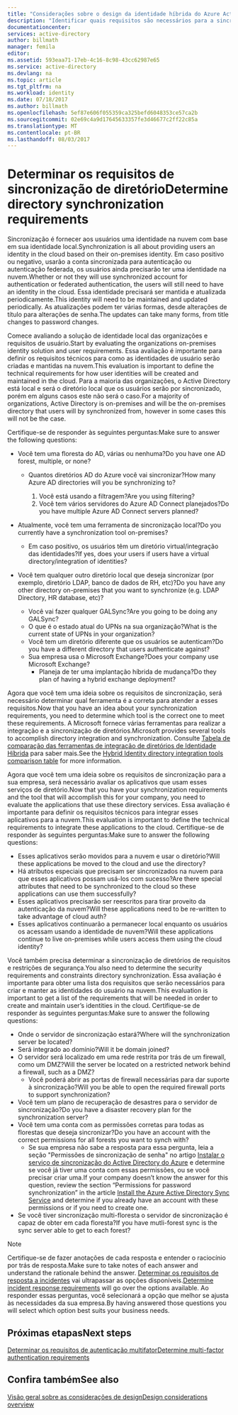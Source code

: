 ```yaml
---
title: "Considerações sobre o design da identidade híbrida do Azure Active Directory - determinar os requisitos de sincronização de diretório | Microsoft Docs"
description: "Identificar quais requisitos são necessários para a sincronização de todos os usuários entre nos locais e nuvem para a empresa."
documentationcenter: 
services: active-directory
author: billmath
manager: femila
editor: 
ms.assetid: 593eaa71-17eb-4c16-8c98-43cc62987e65
ms.service: active-directory
ms.devlang: na
ms.topic: article
ms.tgt_pltfrm: na
ms.workload: identity
ms.date: 07/18/2017
ms.author: billmath
ms.openlocfilehash: 5ef87e606f055359ca325befd6048353ce57ca2b
ms.sourcegitcommit: 02e69c4a9d17645633357fe3d46677c2ff22c85a
ms.translationtype: MT
ms.contentlocale: pt-BR
ms.lasthandoff: 08/03/2017
---
```

# <a name="determine-directory-synchronization-requirements"></a><span data-ttu-id="4496b-103">Determinar os requisitos de sincronização de diretório</span><span class="sxs-lookup"><span data-stu-id="4496b-103">Determine directory synchronization requirements</span></span>
<span data-ttu-id="4496b-104">Sincronização é fornecer aos usuários uma identidade na nuvem com base em sua identidade local.</span><span class="sxs-lookup"><span data-stu-id="4496b-104">Synchronization is all about providing users an identity in the cloud based on their on-premises identity.</span></span> <span data-ttu-id="4496b-105">Em caso positivo ou negativo, usarão a conta sincronizada para autenticação ou autenticação federada, os usuários ainda precisarão ter uma identidade na nuvem.</span><span class="sxs-lookup"><span data-stu-id="4496b-105">Whether or not they will use synchronized account for authentication or federated authentication, the users will still need to have an identity in the cloud.</span></span>  <span data-ttu-id="4496b-106">Essa identidade precisará ser mantida e atualizada periodicamente.</span><span class="sxs-lookup"><span data-stu-id="4496b-106">This identity will need to be maintained and updated periodically.</span></span>  <span data-ttu-id="4496b-107">As atualizações podem ter várias formas, desde alterações de título para alterações de senha.</span><span class="sxs-lookup"><span data-stu-id="4496b-107">The updates can take many forms, from title changes to password changes.</span></span>  

<span data-ttu-id="4496b-108">Comece avaliando a solução de identidade local das organizações e requisitos de usuário.</span><span class="sxs-lookup"><span data-stu-id="4496b-108">Start by evaluating the organizations on-premises identity solution and user requirements.</span></span> <span data-ttu-id="4496b-109">Essa avaliação é importante para definir os requisitos técnicos para como as identidades de usuário serão criadas e mantidas na nuvem.</span><span class="sxs-lookup"><span data-stu-id="4496b-109">This evaluation is important to define the technical requirements for how user identities will be created and maintained in the cloud.</span></span>  <span data-ttu-id="4496b-110">Para a maioria das organizações, o Active Directory está local e será o diretório local que os usuários serão por sincronizado, porém em alguns casos este não será o caso.</span><span class="sxs-lookup"><span data-stu-id="4496b-110">For a majority of organizations, Active Directory is on-premises and will be the on-premises directory that users will by synchronized from, however in some cases this will not be the case.</span></span>  

<span data-ttu-id="4496b-111">Certifique-se de responder às seguintes perguntas:</span><span class="sxs-lookup"><span data-stu-id="4496b-111">Make sure to answer the following questions:</span></span>

* <span data-ttu-id="4496b-112">Você tem uma floresta do AD, várias ou nenhuma?</span><span class="sxs-lookup"><span data-stu-id="4496b-112">Do you have one AD forest, multiple, or none?</span></span>
  
  * <span data-ttu-id="4496b-113">Quantos diretórios AD do Azure você vai sincronizar?</span><span class="sxs-lookup"><span data-stu-id="4496b-113">How many Azure AD directories will you be synchronizing to?</span></span>
    
    1. <span data-ttu-id="4496b-114">Você está usando a filtragem?</span><span class="sxs-lookup"><span data-stu-id="4496b-114">Are you using filtering?</span></span>
    2. <span data-ttu-id="4496b-115">Você tem vários servidores do Azure AD Connect planejados?</span><span class="sxs-lookup"><span data-stu-id="4496b-115">Do you have multiple Azure AD Connect servers planned?</span></span>
* <span data-ttu-id="4496b-116">Atualmente, você tem uma ferramenta de sincronização local?</span><span class="sxs-lookup"><span data-stu-id="4496b-116">Do you currently have a synchronization tool on-premises?</span></span>
  
  * <span data-ttu-id="4496b-117">Em caso positivo, os usuários têm um diretório virtual/integração das identidades?</span><span class="sxs-lookup"><span data-stu-id="4496b-117">If yes, does your users if users have a virtual directory/integration of identities?</span></span>
* <span data-ttu-id="4496b-118">Você tem qualquer outro diretório local que deseja sincronizar (por exemplo, diretório LDAP, banco de dados de RH, etc)?</span><span class="sxs-lookup"><span data-stu-id="4496b-118">Do you have any other directory on-premises that you want to synchronize (e.g. LDAP Directory, HR database, etc)?</span></span>
  * <span data-ttu-id="4496b-119">Você vai fazer qualquer GALSync?</span><span class="sxs-lookup"><span data-stu-id="4496b-119">Are you going to be doing any GALSync?</span></span>
  * <span data-ttu-id="4496b-120">O que é o estado atual do UPNs na sua organização?</span><span class="sxs-lookup"><span data-stu-id="4496b-120">What is the current state of UPNs in your organization?</span></span> 
  * <span data-ttu-id="4496b-121">Você tem um diretório diferente que os usuários se autenticam?</span><span class="sxs-lookup"><span data-stu-id="4496b-121">Do you have a different directory that users authenticate against?</span></span>
  * <span data-ttu-id="4496b-122">Sua empresa usa o Microsoft Exchange?</span><span class="sxs-lookup"><span data-stu-id="4496b-122">Does your company use Microsoft Exchange?</span></span>
    * <span data-ttu-id="4496b-123">Planeja de ter uma implantação híbrida de mudança?</span><span class="sxs-lookup"><span data-stu-id="4496b-123">Do they plan of having a hybrid exchange deployment?</span></span>

<span data-ttu-id="4496b-124">Agora que você tem uma ideia sobre os requisitos de sincronização, será necessário determinar qual ferramenta é a correta para atender a esses requisitos.</span><span class="sxs-lookup"><span data-stu-id="4496b-124">Now that you have an idea about your synchronization requirements, you need to determine which tool is the correct one to meet these requirements.</span></span>  <span data-ttu-id="4496b-125">A Microsoft fornece várias ferramentas para realizar a integração e a sincronização de diretórios.</span><span class="sxs-lookup"><span data-stu-id="4496b-125">Microsoft provides several tools to accomplish directory integration and synchronization.</span></span>  <span data-ttu-id="4496b-126">Consulte [Tabela de comparação das ferramentas de integração de diretórios de Identidade Híbrida](active-directory-hybrid-identity-design-considerations-tools-comparison.md) para saber mais.</span><span class="sxs-lookup"><span data-stu-id="4496b-126">See the [Hybrid Identity directory integration tools comparison table](active-directory-hybrid-identity-design-considerations-tools-comparison.md) for more information.</span></span> 

<span data-ttu-id="4496b-127">Agora que você tem uma ideia sobre os requisitos de sincronização para a sua empresa, será necessário avaliar os aplicativos que usam esses serviços de diretório.</span><span class="sxs-lookup"><span data-stu-id="4496b-127">Now that you have your synchronization requirements and the tool that will accomplish this for your company, you need to evaluate the applications that use these directory services.</span></span> <span data-ttu-id="4496b-128">Essa avaliação é importante para definir os requisitos técnicos para integrar esses aplicativos para a nuvem.</span><span class="sxs-lookup"><span data-stu-id="4496b-128">This evaluation is important to define the technical requirements to integrate these applications to the cloud.</span></span> <span data-ttu-id="4496b-129">Certifique-se de responder às seguintes perguntas:</span><span class="sxs-lookup"><span data-stu-id="4496b-129">Make sure to answer the following questions:</span></span>

* <span data-ttu-id="4496b-130">Esses aplicativos serão movidos para a nuvem e usar o diretório?</span><span class="sxs-lookup"><span data-stu-id="4496b-130">Will these applications be moved to the cloud and use the directory?</span></span>
* <span data-ttu-id="4496b-131">Há atributos especiais que precisam ser sincronizados na nuvem para que esses aplicativos possam usá-los com sucesso?</span><span class="sxs-lookup"><span data-stu-id="4496b-131">Are there special attributes that need to be synchronized to the cloud so these applications can use them successfully?</span></span>
* <span data-ttu-id="4496b-132">Esses aplicativos precisarão ser reescritos para tirar proveito da autenticação da nuvem?</span><span class="sxs-lookup"><span data-stu-id="4496b-132">Will these applications need to be re-written to take advantage of cloud auth?</span></span>
* <span data-ttu-id="4496b-133">Esses aplicativos continuarão a permanecer local enquanto os usuários os acessam usando a identidade de nuvem?</span><span class="sxs-lookup"><span data-stu-id="4496b-133">Will these applications continue to live on-premises while users access them using the cloud identity?</span></span>

<span data-ttu-id="4496b-134">Você também precisa determinar a sincronização de diretórios de requisitos e restrições de segurança.</span><span class="sxs-lookup"><span data-stu-id="4496b-134">You also need to determine the security requirements and constraints directory synchronization.</span></span> <span data-ttu-id="4496b-135">Essa avaliação é importante para obter uma lista dos requisitos que serão necessários para criar e manter as identidades do usuário na nuvem.</span><span class="sxs-lookup"><span data-stu-id="4496b-135">This evaluation is important to get a list of the requirements that will be needed in order to create and maintain user’s identities in the cloud.</span></span> <span data-ttu-id="4496b-136">Certifique-se de responder às seguintes perguntas:</span><span class="sxs-lookup"><span data-stu-id="4496b-136">Make sure to answer the following questions:</span></span>

* <span data-ttu-id="4496b-137">Onde o servidor de sincronização estará?</span><span class="sxs-lookup"><span data-stu-id="4496b-137">Where will the synchronization server be located?</span></span>
* <span data-ttu-id="4496b-138">Será integrado ao domínio?</span><span class="sxs-lookup"><span data-stu-id="4496b-138">Will it be domain joined?</span></span>
* <span data-ttu-id="4496b-139">O servidor será localizado em uma rede restrita por trás de um firewall, como um DMZ?</span><span class="sxs-lookup"><span data-stu-id="4496b-139">Will the server be located on a restricted network behind a firewall, such as a DMZ?</span></span>
  * <span data-ttu-id="4496b-140">Você poderá abrir as portas de firewall necessárias para dar suporte à sincronização?</span><span class="sxs-lookup"><span data-stu-id="4496b-140">Will you be able to open the required firewall ports to support synchronization?</span></span>
* <span data-ttu-id="4496b-141">Você tem um plano de recuperação de desastres para o servidor de sincronização?</span><span class="sxs-lookup"><span data-stu-id="4496b-141">Do you have a disaster recovery plan for the synchronization server?</span></span>
* <span data-ttu-id="4496b-142">Você tem uma conta com as permissões corretas para todas as florestas que deseja sincronizar?</span><span class="sxs-lookup"><span data-stu-id="4496b-142">Do you have an account with the correct permissions for all forests you want to synch with?</span></span>
  * <span data-ttu-id="4496b-143">Se sua empresa não sabe a resposta para essa pergunta, leia a seção "Permissões de sincronização de senha" no artigo [Instalar o serviço de sincronização do Active Directory do Azure](https://msdn.microsoft.com/library/azure/dn757602.aspx#BKMK_CreateAnADAccountForTheSyncService) e determine se você já tiver uma conta com essas permissões, ou se você precisar criar uma.</span><span class="sxs-lookup"><span data-stu-id="4496b-143">If your company doesn’t know the answer for this question, review the section “Permissions for password synchronization” in the article [Install the Azure Active Directory Sync Service](https://msdn.microsoft.com/library/azure/dn757602.aspx#BKMK_CreateAnADAccountForTheSyncService) and determine if you already have an account with these permissions or if you need to create one.</span></span>
* <span data-ttu-id="4496b-144">Se você tiver sincronização multi-floresta o servidor de sincronização é capaz de obter em cada floresta?</span><span class="sxs-lookup"><span data-stu-id="4496b-144">If you have mutli-forest sync is the sync server able to get to each forest?</span></span>

> [!NOTE]
> <span data-ttu-id="4496b-145">Certifique-se de fazer anotações de cada resposta e entender o raciocínio por trás de resposta.</span><span class="sxs-lookup"><span data-stu-id="4496b-145">Make sure to take notes of each answer and understand the rationale behind the answer.</span></span> <span data-ttu-id="4496b-146">[Determinar os requisitos de resposta a incidentes](active-directory-hybrid-identity-design-considerations-incident-response-requirements.md) vai ultrapassar as opções disponíveis.</span><span class="sxs-lookup"><span data-stu-id="4496b-146">[Determine incident response requirements](active-directory-hybrid-identity-design-considerations-incident-response-requirements.md) will go over the options available.</span></span> <span data-ttu-id="4496b-147">Ao responder essas perguntas, você selecionará a opção que melhor se ajusta às necessidades da sua empresa.</span><span class="sxs-lookup"><span data-stu-id="4496b-147">By having answered those questions you will select which option best suits your business needs.</span></span>
> 
> 

## <a name="next-steps"></a><span data-ttu-id="4496b-148">Próximas etapas</span><span class="sxs-lookup"><span data-stu-id="4496b-148">Next steps</span></span>
[<span data-ttu-id="4496b-149">Determinar os requisitos de autenticação multifator</span><span class="sxs-lookup"><span data-stu-id="4496b-149">Determine multi-factor authentication requirements</span></span>](active-directory-hybrid-identity-design-considerations-multifactor-auth-requirements.md)

## <a name="see-also"></a><span data-ttu-id="4496b-150">Confira também</span><span class="sxs-lookup"><span data-stu-id="4496b-150">See also</span></span>
[<span data-ttu-id="4496b-151">Visão geral sobre as considerações de design</span><span class="sxs-lookup"><span data-stu-id="4496b-151">Design considerations overview</span></span>](active-directory-hybrid-identity-design-considerations-overview.md)

